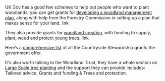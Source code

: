 ---
---

UK Gov has a good few schemes to help out people who want to plant woodlands, you can get grants for [developing a woodland management plan](https://www.gov.uk/government/publications/woodland-management-plan-grant-countryside-stewardship), along with help from the Forestry Commission in setting up a plan that makes sense for your land. link

They also provide grants for [woodland creation](https://www.gov.uk/government/publications/woodland-creation-grant-countryside-stewardship), with funding to supply, plant, weed and protect young trees. link

Here’s a [comprehensive list](https://www.gov.uk/countryside-stewardship-grants?land_use%5B%5D=grassland) of all the Countryside Stewardship grants the government offer.

It's also worth talking to the Woodland Trust, they have a whole section on [Large Scale tree planting](https://www.woodlandtrust.org.uk/plant-trees/large-scale/) and the support they can provide includes: Tailored advice, Grants and funding & Trees and protection.
